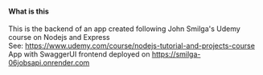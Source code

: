 #### What is this

This is the backend of an app created following John Smilga's Udemy course on Nodejs and Express
<br /> See: https://www.udemy.com/course/nodejs-tutorial-and-projects-course
<br />
App with SwaggerUI frontend deployed on https://smilga-06jobsapi.onrender.com